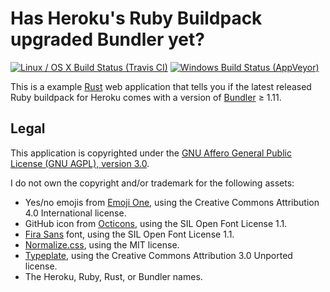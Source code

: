 # Has Heroku's Ruby Buildpack upgraded Bundler yet?

[![Linux / OS X Build Status (Travis CI)](https://travis-ci.org/malept/hasbuildpackbundlerupgradedyet.svg?branch=master)](https://travis-ci.org/malept/hasbuildpackbundlerupgradedyet)
[![Windows Build Status (AppVeyor)](https://ci.appveyor.com/api/projects/status/eqy5m69di4luooge?svg=true)](https://ci.appveyor.com/project/malept/hasbuildpackbundlerupgradedyet)

This is a example [Rust](https://www.rust-lang.org/) web application that tells you if the latest
released Ruby buildpack for Heroku comes with a version of [Bundler](http://bundler.io/) ≥ 1.11.

## Legal

This application is copyrighted under the [GNU Affero General Public License (GNU AGPL), version
3.0](https://www.gnu.org/licenses/agpl.html).

I do not own the copyright and/or trademark for the following assets:

* Yes/no emojis from [Emoji One](https://github.com/Ranks/emojione), using the Creative Commons
  Attribution 4.0 International license.
* GitHub icon from [Octicons](https://github.com/github/octicons), using the SIL Open Font
  License 1.1.
* [Fira Sans](https://github.com/mozilla/Fira) font, using the SIL Open Font License 1.1.
* [Normalize.css](https://github.com/necolas/normalize.css), using the MIT license.
* [Typeplate](https://github.com/typeplate/starter-kit), using the Creative Commons Attribution
  3.0 Unported license.
* The Heroku, Ruby, Rust, or Bundler names.

